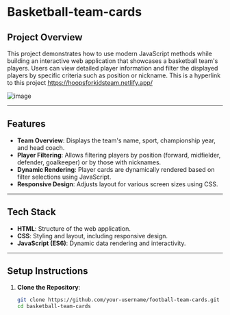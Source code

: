 # Basketball-team-cards

## Project Overview

This project demonstrates how to use modern JavaScript methods while building an interactive web application that showcases a basketball team's players. Users can view detailed player information and filter the displayed players by specific criteria such as position or nickname. This is a hyperlink to this project https://hoopsforkidsteam.netlify.app/

![image](https://github.com/user-attachments/assets/86f58f6c-8123-492f-acbb-552169b3e02a)


---

## Features

- **Team Overview**: Displays the team's name, sport, championship year, and head coach.
- **Player Filtering**: Allows filtering players by position (forward, midfielder, defender, goalkeeper) or by those with nicknames.
- **Dynamic Rendering**: Player cards are dynamically rendered based on filter selections using JavaScript.
- **Responsive Design**: Adjusts layout for various screen sizes using CSS.

---

## Tech Stack

- **HTML**: Structure of the web application.
- **CSS**: Styling and layout, including responsive design.
- **JavaScript (ES6)**: Dynamic data rendering and interactivity.

---

## Setup Instructions

1. **Clone the Repository**:
   ```bash
   git clone https://github.com/your-username/football-team-cards.git
   cd basketball-team-cards

